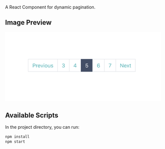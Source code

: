 A React Component for dynamic pagination. 

## Image Preview
![Preview](/preview.png?raw=true "Image Preview")

## Available Scripts
In the project directory, you can run:
```
npm install
npm start
```